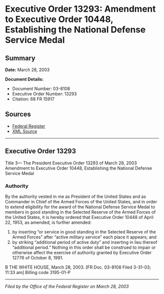 # Executive Order 13293: Amendment to Executive Order 10448, Establishing the National Defense Service Medal

## Summary

**Date:** March 28, 2003

**Document Details:**
- Document Number: 03-8108
- Executive Order Number: 13293
- Citation: 68 FR 15917

## Sources
- [Federal Register](https://www.federalregister.gov/documents/2003/04/01/03-8108/amendment-to-executive-order-10448-establishing-the-national-defense-service-medal)
- [XML Source](https://www.federalregister.gov/documents/full_text/xml/2003/04/01/03-8108.xml)

---

## Executive Order 13293

Title 3—
The President
Executive Order 13293 of March 28, 2003
Amendment to Executive Order 10448, Establishing the 
National Defense Service Medal
### Authority

By the authority vested in me as President of the United States and as Commander in Chief of the Armed Forces of the United States, and in order to extend eligibility for the award of the National Defense Service Medal to members in good standing in the Selected Reserve of the Armed Forces of the United States, it is hereby ordered that Executive Order 10448 of April 22, 1953, as amended, is further amended:
1. by inserting “or service in good standing in the Selected Reserve of the Armed Forces” after “active military service” each place it appears; and
2. by striking “additional period of active duty” and inserting in lieu thereof “additional period.”
Nothing in this order shall be construed to impair or otherwise affect the exercise of authority granted by Executive Order 12776 of October 8, 1991.

B
THE WHITE HOUSE,
March 28, 2003. 
[FR Doc. 03-8108
Filed 3-31-03; 11:33 am]
Billing code 3195-01-P

---

*Filed by the Office of the Federal Register on March 28, 2003*
